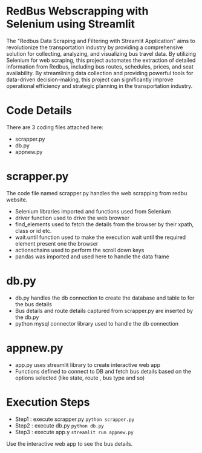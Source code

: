 
# RedBus Webscrapping with Selenium using Streamlit

The "Redbus Data Scraping and Filtering with Streamlit Application" aims to revolutionize the transportation industry by providing a comprehensive solution for collecting, analyzing, and visualizing bus travel data. By utilizing Selenium for web scraping, this project automates the extraction of detailed information from Redbus, including bus routes, schedules, prices, and seat availability. By streamlining data collection and providing powerful tools for data-driven decision-making, this project can significantly improve operational efficiency and strategic planning in the transportation industry.

# Code Details

There are 3 coding files attached here:

- scrapper.py
- db.py
- appnew.py

# scrapper.py

 The code file named scrapper.py handles the web scrapping from redbu website.
 - Selenium libraries imported and functions used from Selenium
 - driver function used to drive the web browser 
 - find_elements used to fetch the details from the browser by their xpath, class or id etc.
 - wait.until function used to make the execution wait until the required element present one the browser
 - actionschains used to perform the scroll down keys
 - pandas was imported and used here to handle the data frame

 # db.py
 - db.py handles the db connection to create the database and table to for the bus details
 - Bus details and route details captured from scrapper.py are inserted by the db.py
 - python mysql connector library used to handle the db connection

 # appnew.py
 - app.py uses streamlit library to create interactive web app
 - Functions defined to connect to DB and fetch bus details based on the options selected (like state, route , bus type and so)

# Execution Steps
- Step1 : execute scrapper.py
    `python scrapper.py`
- Step2 : execute db.py
    `python db.py`
- Step3 : execute app.y
    `streamlit run appnew.py`

Use the interactive web app to see the bus details.
